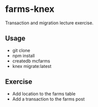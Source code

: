 # farms-knex

Transaction and migration lecture exercise.

## Usage

- git clone
- npm install
- createdb mcfarms
- knex migrate:latest

## Exercise

- Add location to the farms table
- Add a transaction to the farms post
